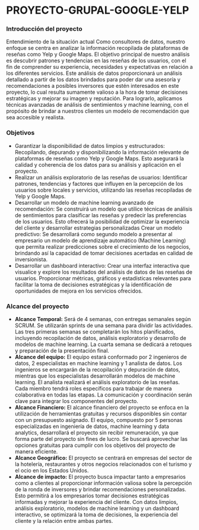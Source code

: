 # PROYECTO-GRUPAL-GOOGLE-YELP

### Introducción del proyecto

Entendimiento de la situación actual
Como consultores de datos, nuestro enfoque se centra en analizar la información recopilada de plataformas de reseñas como Yelp y Google Maps. El objetivo principal de nuestro análisis es descubrir patrones y tendencias en las reseñas de los usuarios, con el fin de comprender su experiencia, necesidades y expectativas en relación a los diferentes servicios. Este análisis de datos proporcionará un análisis detallado a partir de los datos brindados para poder dar una asesoría y recomendaciones a posibles inversores que estén interesados en este proyecto, lo cual resulta sumamente valioso a la hora de tomar decisiones estratégicas y mejorar su imagen y reputación. Para lograrlo, aplicamos técnicas avanzadas de análisis de sentimientos y machine learning, con el propósito de brindar a nuestros clientes un modelo de recomendación que sea accesible y realista.

### Objetivos

- Garantizar la disponibilidad de datos limpios y estructurados: Recopilando, depurando y disponibilizando la información relevante de plataformas de reseñas como Yelp y Google Maps. Esto asegurará la calidad y coherencia de los datos para su análisis y aplicación en el proyecto.
- Realizar un análisis exploratorio de las reseñas de usuarios: Identificar patrones, tendencias y factores que influyen en la percepción de los usuarios sobre locales y servicios, utilizando las reseñas recopiladas de Yelp y Google Maps.
- Desarrollar un modelo de machine learning avanzado de recomendación: Se construirá un modelo que utilice técnicas de análisis de sentimientos para clasificar las reseñas y predecir las preferencias de los usuarios. Esto ofrecerá la posibilidad de optimizar la experiencia del cliente y desarrollar estrategias personalizadas
  Crear un modelo predictivo: Se desarrollará como segundo modelo a presentar al empresario un modelo de aprendizaje automático (Machine Learning) que permita realizar predicciones sobre el crecimiento de los negocios, brindando así la capacidad de tomar decisiones acertadas en calidad de inversionista.
- Desarrollar un dashboard interactivo: Crear una interfaz interactiva que visualice y explore los resultados del análisis de datos de las reseñas de usuarios. Proporcionar métricas, gráficos y estadísticas relevantes para facilitar la toma de decisiones estratégicas y la identificación de oportunidades de mejora en los servicios ofrecidos.

### Alcance del proyecto

- **Alcance Temporal:**
  Será de 4 semanas, con entregas semanales según SCRUM. Se utilizarán sprints de una semana para dividir las actividades. Las tres primeras semanas se completarán los hitos planificados, incluyendo recopilación de datos, análisis exploratorio y desarrollo de modelos de machine learning. La cuarta semana se dedicará a retoques y preparación de la presentación final.
- **Alcance del equipo:**
  El equipo estará conformado por 2 ingenieros de datos, 2 especialistas en machine learning y 1 analista de datos. Los ingenieros se encargarán de la recopilación y depuración de datos, mientras que los especialistas desarrollarán modelos de machine learning. El analista realizará el análisis exploratorio de las reseñas. Cada miembro tendrá roles específicos para trabajar de manera colaborativa en todas las etapas. La comunicación y coordinación serán clave para integrar los componentes del proyecto.
- **Alcance Financiero:**
  El alcance financiero del proyecto se enfoca en la utilización de herramientas gratuitas y recursos disponibles sin contar con un presupuesto asignado. El equipo, compuesto por 5 personas especializadas en ingeniería de datos, machine learning y data analytics, desarrollará el proyecto sin recibir remuneración, ya que forma parte del proyecto sin fines de lucro. Se buscará aprovechar las opciones gratuitas para cumplir con los objetivos del proyecto de manera eficiente.
- **Alcance Geográfico:**
  El proyecto se centrará en empresas del sector de la hotelería, restaurantes y otros negocios relacionados con el turismo y el ocio en los Estados Unidos.
- **Alcance de impacto:**
  El proyecto busca impactar tanto a empresarios como a clientes al proporcionar información valiosa sobre la percepción de la ronda de inversores y brindar recomendaciones personalizadas. Esto permitirá a los empresarios tomar decisiones estratégicas informadas y mejorar la experiencia del cliente. Con datos limpios, análisis exploratorio, modelos de machine learning y un dashboard interactivo, se optimizará la toma de decisiones, la experiencia del cliente y la relación entre ambas partes.
